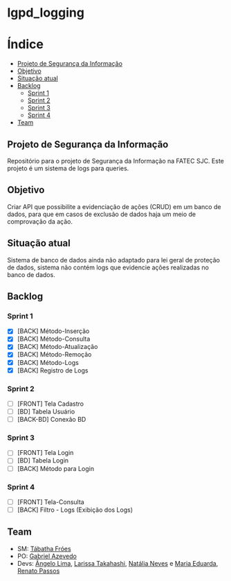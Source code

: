 # lgpd_logging

Índice
=================
<!--ts-->
   * [Projeto de Segurança da Informação](#projeto-de-segurança-da-informação)
   * [Objetivo](#objetivo)
   * [Situação atual](#situação-atual)
   * [Backlog](#backlog)
      * [Sprint 1](#sprint-1)
      * [Sprint 2](#sprint-2)
      * [Sprint 3](#sprint-3)
      * [Sprint 4](#sprint-4)
   * [Team](#team)
<!--te-->


## Projeto de Segurança da Informação 
Repositório para o projeto de Segurança da Informação na FATEC SJC.
Este projeto é um sistema de logs para queries.

## Objetivo 
Criar API que possibilite a evidenciação de ações (CRUD) em um banco de dados, para que em casos de exclusão de dados haja um meio de comprovação da ação.

## Situação atual
Sistema de banco de dados ainda não adaptado para lei geral de proteção de dados, sistema não contém logs que evidencie ações realizadas no banco de dados.

## Backlog

### Sprint 1 

* [x] [BACK] Método-Inserção
* [x] [BACK] Método-Consulta
* [x] [BACK] Método-Atualização
* [x] [BACK] Método-Remoção
* [x] [BACK] Método-Logs
* [x] [BACK] Registro de Logs

### Sprint 2

* [ ] [FRONT] Tela Cadastro
* [ ] [BD] Tabela Usuário
* [ ] [BACK-BD] Conexão BD

### Sprint 3

* [ ] [FRONT] Tela Login
* [ ] [BD] Tabela Login
* [ ] [BACK] Método para Login

### Sprint 4
* [ ] [FRONT] Tela-Consulta
* [ ] [BACK] Filtro - Logs (Exibição dos Logs)

## Team
- SM: [Tábatha Fróes](https://github.com/tabathafroes)
- PO: [Gabriel Azevedo](https://github.com/az3vedo)
- Devs: [Ângelo Lima](https://github.com/angelovlima), [Larissa Takahashi](https://github.com/LarissaMiho), [Natália Neves](https://github.com/natalianeves18) e [Maria Eduarda](https://github.com/Eduarda-Oliveira), [Renato Passos](https://github.com/Renato-Passos)
